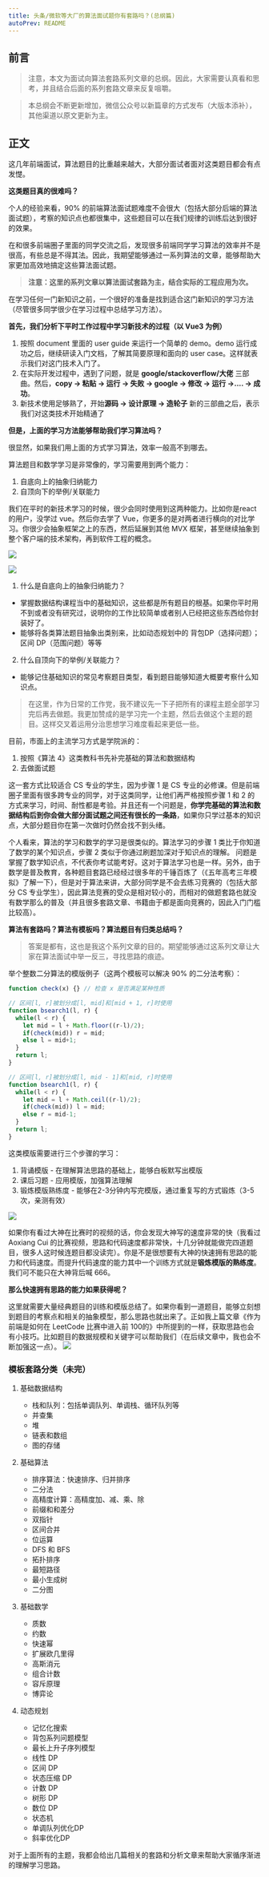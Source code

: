 ```yaml
---
title: 头条/微软等大厂的算法面试题你有套路吗？(总纲篇)
autoPrev: README
---
```


## 前言
> 注意，本文为面试向算法套路系列文章的总纲。因此，大家需要认真看和思考，并且结合后面的系列套路文章来反复咀嚼。

> 本总纲会不断更新增加，微信公众号以新篇章的方式发布（大版本添补），其他渠道以原文更新为主。

## 正文
这几年前端面试，算法题目的比重越来越大，大部分面试者面对这类题目都会有点发憷。

**这类题目真的很难吗？**

个人的经验来看，90% 的前端算法面试题难度不会很大（包括大部分后端的算法面试题），考察的知识点也都很集中，这些题目可以在我们规律的训练后达到很好的效果。

在和很多前端圈子里面的同学交流之后，发现很多前端同学学习算法的效率并不是很高，有些总是不得其法。因此，我期望能够通过一系列算法的文章，能够帮助大家更加高效地搞定这些算法面试题。

> **注意：这里的系列文章以算法面试套路为主，结合实际的工程应用为次。**


在学习任何一门新知识之前，一个很好的准备是找到适合这门新知识的学习方法（尽管很多同学很少在学习过程中总结学习方法）。

**首先，我们分析下平时工作过程中学习新技术的过程（以 Vue3 为例）**

1. 按照 document 里面的 user guide 来运行一个简单的 demo。demo 运行成功之后，继续研读入门文档，了解其简要原理和面向的 user case。这样就表示我们对这门技术入门了。
2. 在实际开发过程中，遇到了问题，就是 **google/stackoverflow/大佬** 三部曲。然后，**copy -> 粘贴 -> 运行 -> 失败 -> google -> 修改 -> 运行 ->.... -> 成功**。
3. 新技术使用足够熟了，开始**源码 -> 设计原理 -> 造轮子** 新的三部曲之后，表示我们对这类技术开始精通了

**但是，上面的学习方法能够帮助我们学习算法吗？**

很显然，如果我们用上面的方式学习算法，效率一般高不到哪去。

算法题目和数学学习是非常像的，学习需要用到两个能力：
1. 自底向上的抽象归纳能力
2. 自顶向下的举例/关联能力

我们在平时的新技术学习的时候，很少会同时使用到这两种能力。比如你是react 的用户，没学过 vue。然后你去学了 Vue，你更多的是对两者进行横向的对比学习。你很少会抽象框架之上的东西，然后延展到其他 MVX 框架，甚至继续抽象到整个客户端的技术架构，再到软件工程的概念。

![](./images/1-1.jpg)

![](./images/1-2.jpg)

1. 什么是自底向上的抽象归纳能力？
- 掌握数据结构课程当中的基础知识，这些都是所有题目的根基。如果你平时用不到或者没有研究过，说明你的工作比较简单或者别人已经把这些东西给你封装好了。
- 能够将各类算法题目抽象出类别来，比如动态规划中的 背包DP（选择问题）；区间 DP（范围问题）等等

2. 什么自顶向下的举例/关联能力？
- 能够记住基础知识的常见考察题目类型，看到题目能够知道大概要考察什么知识点。


> 在这里，作为日常的工作党，我不建议先一下子把所有的课程主题全部学习完后再去做题。我更加赞成的是学习完一个主题，然后去做这个主题的题目。这样交叉着运用分治思想学习难度看起来更低一些。

目前，市面上的主流学习方式是学院派的：
1. 按照《算法 4》这类教科书先补完基础的算法和数据结构
2. 去做面试题

这一套方式比较适合 CS 专业的学生，因为步骤 1 是 CS 专业的必修课。但是前端圈子里面有很多跨专业的同学，对于这类同学，让他们再严格按照步骤 1 和 2 的方式来学习，时间、耐性都是考验。并且还有一个问题是，**你学完基础的算法和数据结构后到你会做大部分面试题之间还有很长的一条路**，如果你只学过基本的知识点，大部分题目你在第一次做时仍然会找不到头绪。

个人看来，算法的学习和数学的学习是很类似的。算法学习的步骤 1 类比于你知道了数学的某个知识点，步骤 2 类似于你通过刷题加深对于知识点的理解。
问题是掌握了数学知识点，不代表你考试能考好。这对于算法学习也是一样。另外，由于数学是普及教育，各种题目套路已经经过很多年的千锤百炼了（《五年高考三年模拟》了解一下），但是对于算法来讲，大部分同学是不会去练习竞赛的（包括大部分 CS 专业学生），因此算法竞赛的受众是相对较小的，而相对的做题套路也就没有数学那么的普及（并且很多套路文章、书籍由于都是面向竞赛的，因此入门门槛比较高）。

**算法有套路吗？算法有模板吗？算法题目有归类总结吗？**
> 答案是都有，这也是我这个系列文章的目的。期望能够通过这系列文章让大家在算法面试中举一反三，寻找思路的痕迹。

举个整数二分算法的模版例子（这两个模板可以解决 90% 的二分法考察）：
```javascript
function check(x) {} // 检查 x 是否满足某种性质

// 区间[l, r]被划分成[l, mid]和[mid + 1, r]时使用
function bsearch1(l, r) {
  while(l < r) {
    let mid = l + Math.floor((r-l)/2);
    if(check(mid)) r = mid; 
    else l = mid+1;
  }
  return l;
}

// 区间[l, r]被划分成[l, mid - 1]和[mid, r]时使用
function bsearch1(l, r) {
  while(l < r) {
    let mid = l + Math.ceil((r-l)/2);
    if(check(mid)) l = mid; 
    else r = mid-1;
  }
  return l;
}
```

这类模版需要进行三个步骤的学习：
1. 背诵模版 - 在理解算法思路的基础上，能够白板默写出模版
2. 课后习题 - 应用模版，加强算法理解
3. 锻炼模版熟练度 - 能够在2-3分钟内写完模版，通过重复写的方式锻炼（3-5次，亲测有效）

![](./images/1-4.jpg)


如果你有看过大神在比赛时的视频的话，你会发现大神写的速度非常的快（我看过 Aoxiang Cui 的比赛视频，思路和代码速度都非常快，十几分钟就能做完四道题目，很多人这时候连题目都没读完）。你是不是很想要有大神的快速拥有思路的能力和代码速度。而提升代码速度的能力其中一个训练方式就是**锻炼模版的熟练度**。我们可不能只在大神背后喊 666。

**那么快速拥有思路的能力如果获得呢？**

这里就需要大量经典题目的训练和模版总结了。如果你看到一道题目，能够立刻想到题目的考察点和相关的抽象模型，那么思路也就出来了。正如我上篇文章《作为前端是如何在 LeetCode 比赛中进入前 100的》中所提到的一样，获取思路也会有小技巧。比如题目的数据规模和关键字可以帮助我们（在后续文章中，我也会不断加强这一点）。
![](./images/1-3.jpg)


### 模板套路分类（未完）
1. 基础数据结构
   - 栈和队列：包括单调队列、单调栈、循环队列等
   - 并查集
   - 堆
   - 链表和数组
   - 图的存储

2. 基础算法
   - 排序算法：快速排序、归并排序
   - 二分法
   - 高精度计算：高精度加、减、乘、除
   - 前缀和和差分
   - 双指针
   - 区间合并
   - 位运算
   - DFS 和 BFS
   - 拓扑排序
   - 最短路径
   - 最小生成树
   - 二分图

3. 基础数学
   - 质数
   - 约数
   - 快速幂
   - 扩展欧几里得
   - 高斯消元
   - 组合计数
   - 容斥原理
   - 博弈论

4. 动态规划
   - 记忆化搜索
   - 背包系列问题模型
   - 最长上升子序列模型
   - 线性 DP
   - 区间 DP
   - 状态压缩 DP
   - 计数 DP
   - 树形 DP
   - 数位 DP
   - 状态机
   - 单调队列优化DP
   - 斜率优化DP


对于上面所有的主题，我都会给出几篇相关的套路和分析文章来帮助大家循序渐进的理解学习思路。